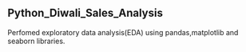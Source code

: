 ## Python_Diwali_Sales_Analysis

Perfomed exploratory data analysis(EDA) using pandas,matplotlib and seaborn libraries.

